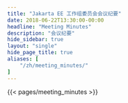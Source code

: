 ```yaml
---
title: "Jakarta EE 工作组委员会会议纪要"
date: 2018-06-22T13:30:00-00:00
headline: "Meeting Minutes"
description: "会议纪要"
hide_sidebar: true
layout: "single"
hide_page_title: true
aliases: [
    "/zh/meeting_minutes/"
]
---
```


{{< pages/meeting_minutes >}}